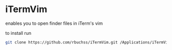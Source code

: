 iTermVim
=========
enables you to open finder files in iTerm's vim

to install run
```bash
git clone https://github.com/rbuchss/iTermVim.git /Applications/iTermVim.app
```
